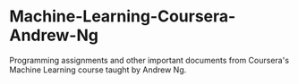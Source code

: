 # Machine-Learning-Coursera-Andrew-Ng
Programming assignments and other important documents from Coursera's Machine Learning course taught by Andrew Ng.
